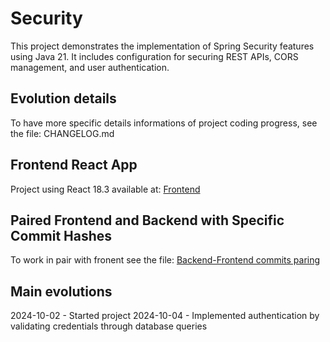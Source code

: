 # Security
This project demonstrates the implementation of Spring Security features using Java 21. It includes configuration for securing REST APIs, CORS management, and user authentication.

## Evolution details
To have more specific details informations of project coding progress, see the file: CHANGELOG.md

## Frontend React App
Project using React 18.3 available at: [Frontend](https://github.com/paradigma0621/timeflowsystem-react-app)

## Paired Frontend and Backend with Specific Commit Hashes
To work in pair with fronent see the file: [Backend-Frontend commits paring](https://github.com/paradigma0621/timeflowsystem-core-java21/COMMIT_HASH_PAIRING_FRONTEND_BACKEND.md)

## Main evolutions
2024-10-02 - Started project
2024-10-04 - Implemented authentication by validating credentials through database queries

